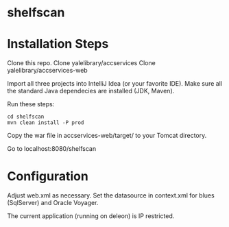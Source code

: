 shelfscan
=========

# Installation Steps

Clone this repo.
Clone yalelibrary/accservices
Clone yalelibrary/accservices-web

Import all three projects into IntelliJ Idea (or your favorite IDE). Make sure all the standard Java dependecies are installed (JDK, Maven).

Run these steps:

```
cd shelfscan
mvn clean install -P prod
```

Copy the war file in accservices-web/target/ to your Tomcat directory. 

Go to localhost:8080/shelfscan

# Configuration

Adjust web.xml as necessary. Set the datasource in context.xml for blues (SqlServer) and Oracle Voyager.

The current application (running on deleon) is IP restricted. 
